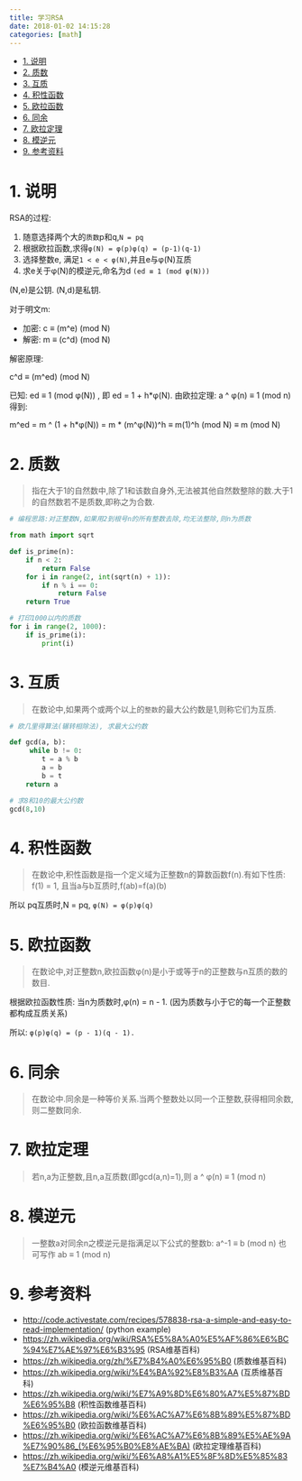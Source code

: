```yaml
---
title: 学习RSA
date: 2018-01-02 14:15:28
categories: [math]
---
```



<!-- TOC -->

- [1. 说明](#1-说明)
- [2. 质数](#2-质数)
- [3. 互质](#3-互质)
- [4. 积性函数](#4-积性函数)
- [5. 欧拉函数](#5-欧拉函数)
- [6. 同余](#6-同余)
- [7. 欧拉定理](#7-欧拉定理)
- [8. 模逆元](#8-模逆元)
- [9. 参考资料](#9-参考资料)

<!-- /TOC -->



<a id="markdown-1-说明" name="1-说明"></a>
# 1. 说明

RSA的过程:

1. 随意选择两个大的`质数`p和q,`N = pq`
2. 根据欧拉函数,求得`φ(N) = φ(p)φ(q) = (p-1)(q-1)`
3. 选择整数e, 满足`1 < e < φ(N)`,并且e与φ(N)互质
4. 求e关于φ(N)的模逆元,命名为d `(ed ≡ 1 (mod φ(N)))`

(N,e)是公钥. (N,d)是私钥. 

对于明文m:  

* 加密: c ≡ (m^e) (mod N)
* 解密: m ≡ (c^d) (mod N)

解密原理:

c^d ≡ (m^ed) (mod N)

已知: ed ≡ 1 (mod φ(N)) , 即 ed = 1 + h*φ(N). 由欧拉定理: a ^ φ(n) ≡ 1 (mod n) 得到:

m^ed = m ^ (1 + h*φ(N)) = m * (m^φ(N))^h ≡ m(1)^h (mod N) ≡ m (mod N)

<a id="markdown-2-质数" name="2-质数"></a>
# 2. 质数

> 指在大于1的自然数中,除了1和该数自身外,无法被其他自然数整除的数.大于1的自然数若不是质数,即称之为合数.

```python
# 编程思路:对正整数N,如果用2到根号n的所有整数去除,均无法整除,则n为质数

from math import sqrt

def is_prime(n):
    if n < 2:
        return False
    for i in range(2, int(sqrt(n) + 1)):
        if n % i == 0:
            return False
    return True

# 打印1000以内的质数
for i in range(2, 1000):
    if is_prime(i):
        print(i)
```

<a id="markdown-3-互质" name="3-互质"></a>
# 3. 互质

> 在数论中,如果两个或两个以上的`整数`的最大公约数是1,则称它们为互质.

```python
# 欧几里得算法(辗转相除法), 求最大公约数

def gcd(a, b):
     while b != 0:
        t = a % b
        a = b
        b = t
    return a

# 求8和10的最大公约数
gcd(8,10)
```

<a id="markdown-4-积性函数" name="4-积性函数"></a>
# 4. 积性函数

> 在数论中,积性函数是指一个定义域为正整数n的算数函数f(n).有如下性质: f(1) = 1, 且当a与b互质时,f(ab)=f(a)(b)

所以 pq互质时,N = pq, `φ(N) = φ(p)φ(q)`

<a id="markdown-5-欧拉函数" name="5-欧拉函数"></a>
# 5. 欧拉函数

> 在数论中,对正整数n,欧拉函数φ(n)是小于或等于n的正整数与n互质的数的数目.

根据欧拉函数性质: 当n为质数时,φ(n) = n - 1.  (因为质数与小于它的每一个正整数都构成互质关系)

所以: `φ(p)φ(q) = (p - 1)(q - 1).`


<a id="markdown-6-同余" name="6-同余"></a>
# 6. 同余

> 在数论中.同余是一种等价关系.当两个整数处以同一个正整数,获得相同余数,则二整数同余.

<a id="markdown-7-欧拉定理" name="7-欧拉定理"></a>
# 7. 欧拉定理

> 若n,a为正整数,且n,a互质数(即gcd(a,n)=1),则 a ^ φ(n) ≡ 1 (mod n)

<a id="markdown-8-模逆元" name="8-模逆元"></a>
# 8. 模逆元

> 一整数a对同余n之模逆元是指满足以下公式的整数b:  a^-1 ≡ b (mod n) 也可写作 ab ≡ 1 (mod n)

<a id="markdown-9-参考资料" name="9-参考资料"></a>
# 9. 参考资料

* http://code.activestate.com/recipes/578838-rsa-a-simple-and-easy-to-read-implementation/ (python example)
* https://zh.wikipedia.org/wiki/RSA%E5%8A%A0%E5%AF%86%E6%BC%94%E7%AE%97%E6%B3%95 (RSA维基百科)
* https://zh.wikipedia.org/zh/%E7%B4%A0%E6%95%B0 (质数维基百科)
* https://zh.wikipedia.org/wiki/%E4%BA%92%E8%B3%AA (互质维基百科)
* https://zh.wikipedia.org/wiki/%E7%A9%8D%E6%80%A7%E5%87%BD%E6%95%B8 (积性函数维基百科)
* https://zh.wikipedia.org/wiki/%E6%AC%A7%E6%8B%89%E5%87%BD%E6%95%B0 (欧拉函数维基百科)
* https://zh.wikipedia.org/wiki/%E6%AC%A7%E6%8B%89%E5%AE%9A%E7%90%86_(%E6%95%B0%E8%AE%BA) (欧拉定理维基百科)
* https://zh.wikipedia.org/wiki/%E6%A8%A1%E5%8F%8D%E5%85%83%E7%B4%A0 (模逆元维基百科)
